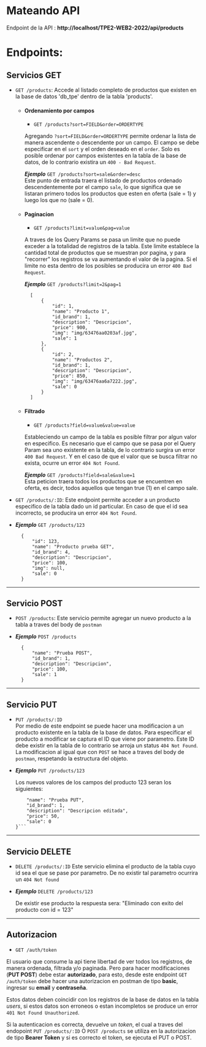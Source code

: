 # Mateando API

Endpoint de la API : **http://localhost/TPE2-WEB2-2022/api/products**

# Endpoints:

## Servicios GET

- `GET /products`: Accede al listado completo de productos que existen en la base de datos 'db_tpe' dentro de la tabla 'products'. 

    - #### Ordenamiento por campos
        
        - `GET /products?sort=FIELD&order=ORDERTYPE`  


        Agregando `?sort=FIELD&order=ORDERTYPE` permite ordenar la lista de manera ascendente o descendente por un campo. El campo se debe especificar en el `sort` y el orden deseado en el `order`. Solo es posible ordenar por campos existentes en la tabla de la base de datos, de lo contrario existira un `400 - Bad Request`.


        ***Ejemplo*** ```GET /products?sort=sale&order=desc```  
        Este punto de entrada traera el listado de productos ordenado descendentemente por el campo `sale`, lo que significa que se listaran primero todos los productos que esten en oferta (sale = 1) y luego los que no (sale = 0).

    - #### Paginacion

        - `GET /products?limit=value&pag=value`  

        A traves de los Query Params se pasa un limite que no puede exceder a la totalidad de registros de la tabla. Este limite establece la cantidad total de productos que se muestran por pagina, y para "recorrer" los registros se va aumentando el valor de la pagina. Si el limite no esta dentro de los posibles se producira un error `400 Bad Request`.

        ***Ejemplo*** `GET /products?limit=2&pag=1`


            [
                {
                    "id": 1,
                    "name": "Producto 1",
                    "id_brand": 1,
                    "description": "Descripcion",
                    "price": 900,
                    "img": "img/63476aa0203af.jpg",
                    "sale": 1
                },
                {
                    "id": 2,
                    "name": "Productos 2",
                    "id_brand": 1,
                    "description": "Descripcion",
                    "price": 850,
                    "img": "img/63476aa6a7222.jpg",
                    "sale": 0
                }
            ]

    - #### Filtrado
        - `GET /products?field=value&value=value`

        Estableciendo un campo de la tabla es posible filtrar por algun valor en especifico. Es necesario que el campo que se pasa por el Query Param sea uno existente en la tabla, de lo contrario surgira un error `400 Bad Request`. Y en el caso de que el valor que se busca filtrar no exista, ocurre un error `404 Not Found`. 

        ***Ejemplo*** `GET /products?field=sale&value=1`  
        Esta peticion traera todos los productos que se encuentren en oferta, es decir, todos aquellos que tengan true (1) en el campo sale.


- `GET /products/:ID`: Este endpoint permite acceder a un producto especifico de la tabla dado un id particular. En caso de que el id sea incorrecto, se producira un error `404 Not Found`. 

- ***Ejemplo*** `GET /products/123`  


        {
            "id": 123,
            "name": "Producto prueba GET",
            "id_brand": 4,
            "description": "Descripcion",
            "price": 100,
            "img": null,
            "sale": 0
        }

***

## Servicio POST
- `POST /products`: Este servicio permite agregar un nuevo producto a la tabla a traves del body de `postman`

- ***Ejemplo*** `POST /products`  


        {
            "name": "Prueba POST",
            "id_brand": 1,
            "description": "Descripcion",
            "price": 100,
            "sale": 1
        }

***

## Servicio PUT
- `PUT /products/:ID`  
    Por medio de este endpoint se puede hacer una modificacion a un producto existente en la tabla de la base de datos. Para especificar el producto a modificar se captura el ID que viene por parametro. Este ID debe existir en la tabla de lo contrario se arroja un status `404 Not Found`.
    La modificacion al igual que con `POST` se hace a traves del body de `postman`, respetando la estructura del objeto.

- ***Ejemplo*** `PUT /products/123`  


    Los nuevos valores de los campos del producto 123 seran los siguientes:  


    ```{
        "name": "Prueba PUT",
        "id_brand": 1,
        "description": "Descripcion editada",
        "price": 50,
        "sale": 0
    }```

***

## Servicio DELETE
- `DELETE /products/:ID`
    Este servicio elimina el producto de la tabla cuyo id sea el que se pase por parametro. De no existir tal parametro ocurrira un `404 Not found`

- ***Ejemplo*** `DELETE /products/123`


    De existir ese producto la respuesta sera:
    "Eliminado con exito del producto con id = 123"

***

## Autorizacion 
- `GET /auth/token`

El usuario que consume la api tiene libertad de ver todos los registros, de manera ordenada, filtrada y/o paginada. Pero para hacer modificaciones (**PUT POST**) debe estar **autorizado**, para esto, desde este endpoint `GET /auth/token` debe hacer una autorizacion en postman de tipo **basic**, ingresar su **email** y **contraseña**.  

Estos datos deben coincidir con los registros de la base de datos en la tabla *users*, si estos datos son erroneos o estan incompletos se produce un error `401 Not Found Unauthorized`.  

Si la autenticacion es correcta, devuelve un *token*, el cual a traves del endopoint `PUT /products/:ID` O `POST /products` se utiliza en la autorizacion de tipo **Bearer Token** y si es correcto el token, se ejecuta el PUT o POST.
